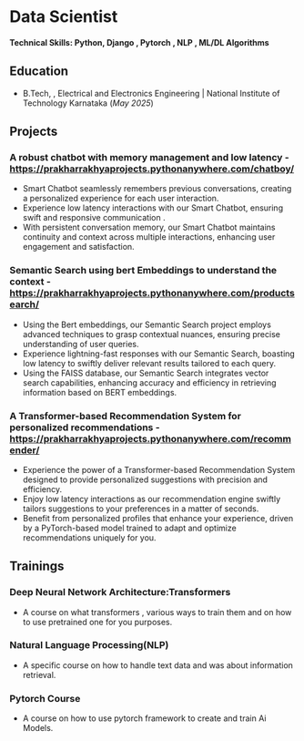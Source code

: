 # Data Scientist

#### Technical Skills: Python, Django , Pytorch , NLP , ML/DL Algorithms

## Education
- B.Tech, , Electrical and Electronics Engineering | National Institute of Technology Karnataka (_May 2025_)								       		

## Projects
### A robust chatbot with memory management and low latency - https://prakharrakhyaprojects.pythonanywhere.com/chatboy/
- Smart Chatbot seamlessly remembers previous conversations, creating a personalized experience for each user interaction.
- Experience low latency interactions with our Smart Chatbot, ensuring swift and responsive communication .
- With persistent conversation memory, our Smart Chatbot maintains continuity and context across multiple interactions, enhancing user engagement and satisfaction.

### Semantic Search using bert Embeddings to understand the context - https://prakharrakhyaprojects.pythonanywhere.com/productsearch/
- Using the Bert embeddings, our Semantic Search project employs advanced techniques to grasp contextual nuances, ensuring precise understanding of user queries.
- Experience lightning-fast responses with our Semantic Search, boasting low latency to swiftly deliver relevant results tailored to each query.
- Using the FAISS database, our Semantic Search integrates vector search capabilities, enhancing accuracy and efficiency in retrieving information based on BERT embeddings.

### A Transformer-based Recommendation System for personalized recommendations - https://prakharrakhyaprojects.pythonanywhere.com/recommender/
- Experience the power of a Transformer-based Recommendation System designed to provide personalized suggestions with precision and efficiency.
- Enjoy low latency interactions as our recommendation engine swiftly tailors suggestions to your preferences in a matter of seconds.
- Benefit from personalized profiles that enhance your experience, driven by a PyTorch-based model trained to adapt and optimize recommendations uniquely for you.

## Trainings
### Deep Neural Network Architecture:Transformers 
- A course on what transformers , various ways to train them and on how to use pretrained one for you purposes.

### Natural Language Processing(NLP)
- A specific course on how to handle text data and was about information retrieval.

### Pytorch Course
- A course on how to use pytorch framework to create and train Ai Models.

